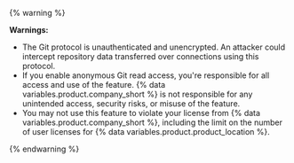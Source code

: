 {% warning %}

**Warnings:**

- The Git protocol is unauthenticated and unencrypted. An attacker could intercept repository data transferred over connections using this protocol.
- If you enable anonymous Git read access, you're responsible for all access and use of the feature. {% data variables.product.company_short %} is not responsible for any unintended access, security risks, or misuse of the feature.
- You may not use this feature to violate your license from {% data variables.product.company_short %}, including the limit on the number of user licenses for {% data variables.product.product_location %}.

{% endwarning %}
